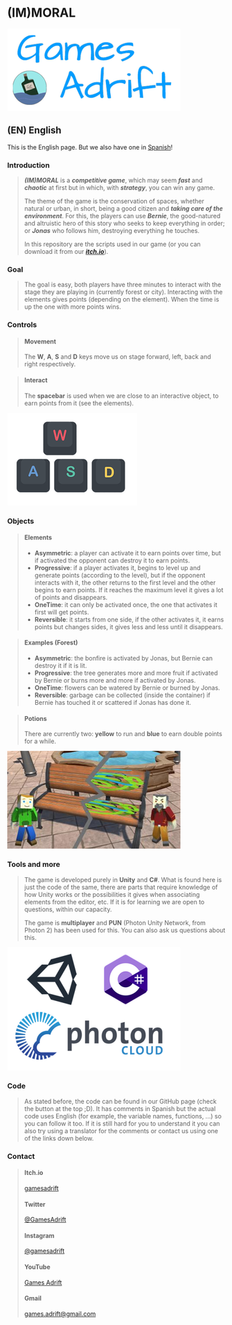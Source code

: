 # (IM)MORAL

![Logo Games Adrift](/Images_Web/GALogo.png)

## (EN) English
This is the English page. But we also have one in [Spanish](https://gamesadrift.github.io/immoral/)!

### Introduction

> ***(IM)MORAL*** is a ***competitive game***, which may seem ***fast*** and ***chaotic*** at first but in which, with ***strategy***, you can win any game.
>
> The theme of the game is the conservation of spaces, whether natural or urban, in short, being a good citizen and ***taking care of the environment***. For this, the players can use ***Bernie***, the good-natured and altruistic hero of this story who seeks to keep everything in order; or ***Jonas*** who follows him, destroying everything he touches.
>
> In this repository are the scripts used in our game (or you can download it from our [***itch.io***](https://gamesadrift.itch.io/)).

### Goal

> The goal is easy, both players have three minutes to interact with the stage they are playing in (currently forest or city).
> Interacting with the elements gives points (depending on the element).
> When the time is up the one with more points wins.

### Controls

> #### Movement
> The **W**, **A**, **S** and **D** keys move us on stage forward, left, back and right respectively.

> #### Interact
> The **spacebar** is used when we are close to an interactive object, to earn points from it (see the elements).

![WASD Keys](/Images_Web/wasd.png)

### Objects

> #### Elements
> - **Asymmetric**: a player can activate it to earn points over time, but if activated the opponent can destroy it to earn points.
> - **Progressive**: if a player activates it, begins to level up and generate points (according to the level), but if the opponent interacts with it, the other returns to the first level and the other begins to earn points. If it reaches the maximum level it gives a lot of points and disappears.
> - **OneTime**: it can only be activated once, the one that activates it first will get points.
> - **Reversible**: it starts from one side, if the other activates it, it earns points but changes sides, it gives less and less until it disappears.

> #### Examples (Forest)
> - **Asymmetric**: the bonfire is activated by Jonas, but Bernie can destroy it if it is lit.
> - **Progressive**: the tree generates more and more fruit if activated by Bernie or burns more and more if activated by Jonas.
> - **OneTime**: flowers can be watered by Bernie or burned by Jonas.
> - **Reversible**: garbage can be collected (inside the container) if Bernie has touched it or scattered if Jonas has done it.

> #### Potions
> There are currently two: **yellow** to run and **blue** to earn double points for a while.

![Bench(Reversible)](/Images_Web/RRSS_Bench.jpg)

### Tools and more

> The game is developed purely in **Unity** and **C#**. What is found here is just the code of the same, there are parts that require knowledge of how Unity works or the possibilities it gives when associating elements from the editor, etc. If it is for learning we are open to questions, within our capacity.
>
> The game is **multiplayer** and **PUN** (Photon Unity Network, from Photon 2) has been used for this. You can also ask us questions about this.

![Unity, C# and Photon (Cloud) Logo](/Images_Web/logos.png)

### Code

> As stated before, the code can be found in our GitHub page (check the button at the top ;D). It has comments in Spanish but the actual code uses English (for example, the variable names, functions, ...) so you can follow it too. If it is still hard for you to understand it you can also try using a translator for the comments or contact us using one of the links down below.

### Contact

> #### Itch.io
> [gamesadrift](https://gamesadrift.itch.io/)
> #### Twitter
> [@GamesAdrift](https://twitter.com/GamesAdrift)
> #### Instagram
> [@gamesadrift](https://www.instagram.com/gamesadrift/)
> #### YouTube
> [Games Adrift](https://www.youtube.com/channel/UCRG2y9zJj4lvZebusqPuxQA)
> #### Gmail
> games.adrift@gmail.com

